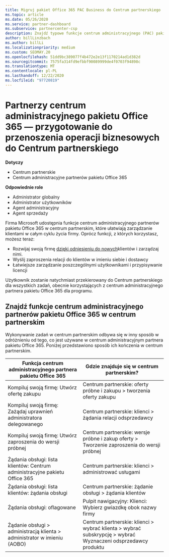 ```yaml
---
title: Migruj pakiet Office 365 PAC Business do Centrum partnerskiego
ms.topic: article
ms.date: 05/26/2020
ms.service: partner-dashboard
ms.subservice: partnercenter-csp
description: Znajdź typowe funkcje centrum administracyjnego (PAC) pakietu Office 365, takie jak tworzenie żądań biznesowych i usług, po przeprowadzeniu migracji do Centrum partnerskiego.
author: billLinzbach
ms.author: billLi
ms.localizationpriority: medium
ms.custom: SEOMAY.20
ms.openlocfilehash: 51dd9bc389077f4b472e2e13f1170214ad1d382d
ms.sourcegitcommit: 7575fa314fd9efbbf90089999de4f0703f94898c
ms.translationtype: MT
ms.contentlocale: pl-PL
ms.lasthandoff: 12/22/2020
ms.locfileid: "97720819"
---
```

# <a name="office-365-partner-admin-center-partners---get-ready-to-move-business-operations-to-partner-center"></a>Partnerzy centrum administracyjnego pakietu Office 365 — przygotowanie do przenoszenia operacji biznesowych do Centrum partnerskiego

**Dotyczy** 

- Centrum partnerskie
- Centrum administracyjne partnerów pakietu Office 365

**Odpowiednie role**

- Administrator globalny
- Administrator użytkowników
- Agent administracyjny
- Agent sprzedaży

Firma Microsoft udostępnia funkcje centrum administracyjnego partnerów pakietu Office 365 w centrum partnerskim, które ułatwiają zarządzanie klientami w całym cyklu życia firmy. Oprócz funkcji, z których korzystasz, możesz teraz:

- Rozwijaj swoją firmę [dzięki odniesieniu do nowych](referrals.md)klientów i zarządzaj nimi.
- Wyślij zaproszenia relacji do klientów w imieniu siebie i dostawcy
- Łatwiejsze zarządzanie poszczególnymi użytkownikami i przypisywanie licencji

Użytkownik zostanie natychmiast przekierowany do Centrum partnerskiego dla wszystkich zadań, obecnie korzystających z centrum administracyjnego partnera pakietu Office 365 dla programu.

## <a name="find-office-365-partner-admin-center-features-in-partner-center"></a>Znajdź funkcje centrum administracyjnego partnerów pakietu Office 365 w centrum partnerskim

Wykonywanie zadań w centrum partnerskim odbywa się w inny sposób w odróżnieniu od tego, co jest używane w centrum administracyjnym partnera pakietu Office 365. Poniżej przedstawiono sposób ich kończenia w centrum partnerskim.

| Funkcja centrum administracyjnego partnera pakietu Office 365                       | Gdzie znajduje się w centrum partnerskim? | 
|   -----------------------------------------------  | -------------- |
| Kompiluj swoją firmę: Utwórz ofertę zakupu | Centrum partnerskie: oferty próbne i zakupu > tworzenia oferty zakupu |
| Kompiluj swoją firmę: Zażądaj uprawnień administratora delegowanego | Centrum partnerskie: klienci > żądania relacji odsprzedawcy |
| Kompiluj swoją firmę: Utwórz zaproszenia do wersji próbnej | Centrum partnerskie: wersje próbne i zakup oferty > Tworzenie zaproszenia do wersji próbnej |
| Żądania obsługi: lista klientów: Centrum administracyjne pakietu Office 365 | Centrum partnerskie: klienci > administrować usługami |
| Żądania obsługi: lista klientów: żądania obsługi | Centrum partnerskie: żądanie obsługi > żądania klientów |
| Żądania obsługi: oflagowane | Pulpit nawigacyjny: Klienci: Wybierz gwiazdkę obok nazwy firmy |
| Żądanie obsługi > administracją klienta > administrator w imieniu (AOBO) | Centrum partnerskie: klienci > wybrać klienta > wybrać subskrypcję > wybrać Wyznaczeni odsprzedawcy produktu |

